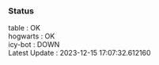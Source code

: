 ### Status


table : OK  
hogwarts : OK  
icy-bot : DOWN  
Latest Update : 2023-12-15 17:07:32.612160

